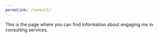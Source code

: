 ```yaml
---
permalink: /consult/
---
```


This is the page where you can find information about engaging me in consulting services.